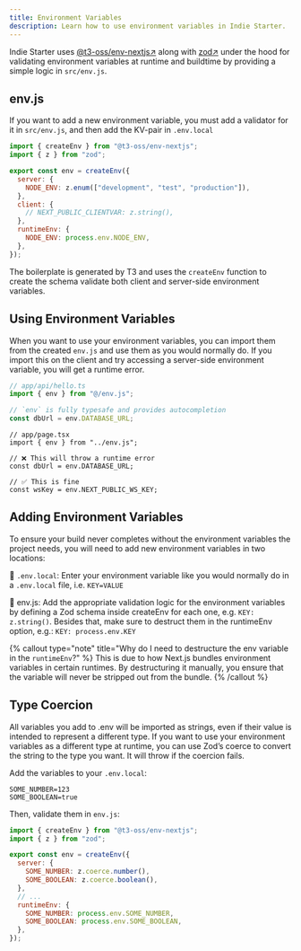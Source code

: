 ```yaml
---
title: Environment Variables
description: Learn how to use environment variables in Indie Starter.
---
```


Indie Starter uses [@t3-oss/env-nextjs↗](https://env.t3.gg) along with [zod↗](https://zod.dev) under the hood for validating environment variables at runtime and buildtime by providing a simple logic in `src/env.js`.

## env.js

If you want to add a new environment variable, you must add a validator for it in `src/env.js`, and then add the KV-pair in `.env.local`

```js
import { createEnv } from "@t3-oss/env-nextjs";
import { z } from "zod";

export const env = createEnv({
  server: {
    NODE_ENV: z.enum(["development", "test", "production"]),
  },
  client: {
    // NEXT_PUBLIC_CLIENTVAR: z.string(),
  },
  runtimeEnv: {
    NODE_ENV: process.env.NODE_ENV,
  },
});
```

The boilerplate is generated by T3 and uses the `createEnv` function to create the schema validate both client and server-side environment variables.

## Using Environment Variables

When you want to use your environment variables, you can import them from the created `env.js` and use them as you would normally do. If you import this on the client and try accessing a server-side environment variable, you will get a runtime error.

```ts
// app/api/hello.ts
import { env } from "@/env.js";

// `env` is fully typesafe and provides autocompletion
const dbUrl = env.DATABASE_URL;
```

```tsx
// app/page.tsx
import { env } from "../env.js";

// ❌ This will throw a runtime error
const dbUrl = env.DATABASE_URL;

// ✅ This is fine
const wsKey = env.NEXT_PUBLIC_WS_KEY;
```

## Adding Environment Variables

To ensure your build never completes without the environment variables the project needs, you will need to add new environment variables in two locations:

📄 `.env.local`: Enter your environment variable like you would normally do in a `.env.local` file, i.e. `KEY=VALUE`

📄 env.js: Add the appropriate validation logic for the environment variables by defining a Zod schema inside createEnv for each one, e.g. `KEY: z.string()`. Besides that, make sure to destruct them in the runtimeEnv option, e.g.: `KEY: process.env.KEY`

{% callout type="note" title="Why do I need to destructure the env variable in the `runtimeEnv`?" %}
This is due to how Next.js bundles environment variables in certain runtimes. By destructuring it manually, you ensure that the variable will never be stripped out from the bundle.
{% /callout %}

## Type Coercion

All variables you add to .env will be imported as strings, even if their value is intended to represent a different type. If you want to use your environment variables as a different type at runtime, you can use Zod’s coerce to convert the string to the type you want. It will throw if the coercion fails.

Add the variables to your `.env.local`:

```env
SOME_NUMBER=123
SOME_BOOLEAN=true
```

Then, validate them in `env.js`:

```js
import { createEnv } from "@t3-oss/env-nextjs";
import { z } from "zod";

export const env = createEnv({
  server: {
    SOME_NUMBER: z.coerce.number(),
    SOME_BOOLEAN: z.coerce.boolean(),
  },
  // ...
  runtimeEnv: {
    SOME_NUMBER: process.env.SOME_NUMBER,
    SOME_BOOLEAN: process.env.SOME_BOOLEAN,
  },
});
```
